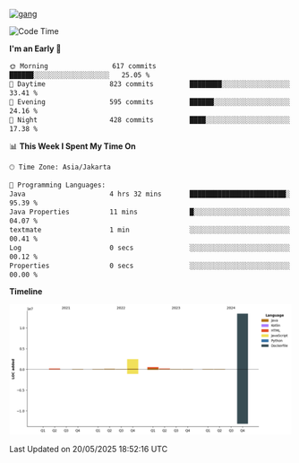 <!-- [<img src='https://dev.karakun.com/assets/posts/2018-09-16-jc-java-article/3duke_suspects.jpg' alt='java'>](https://github.com/yeahbutstill) -->
[<img src='https://asset-2.tstatic.net/tribunnewswiki/foto/bank/images/Mozart.jpg' alt='gang'>](https://github.com/yeahbutstill)

<!--START_SECTION:waka-->
![Code Time](http://img.shields.io/badge/Code%20Time-3%2C239%20hrs%2049%20mins-blue)

**I'm an Early 🐤** 

```text
🌞 Morning                617 commits         ██████░░░░░░░░░░░░░░░░░░░   25.05 % 
🌆 Daytime                823 commits         ████████░░░░░░░░░░░░░░░░░   33.41 % 
🌃 Evening                595 commits         ██████░░░░░░░░░░░░░░░░░░░   24.16 % 
🌙 Night                  428 commits         ████░░░░░░░░░░░░░░░░░░░░░   17.38 % 
```


📊 **This Week I Spent My Time On** 

```text
🕑︎ Time Zone: Asia/Jakarta

💬 Programming Languages: 
Java                     4 hrs 32 mins       ████████████████████████░   95.39 % 
Java Properties          11 mins             █░░░░░░░░░░░░░░░░░░░░░░░░   04.07 % 
textmate                 1 min               ░░░░░░░░░░░░░░░░░░░░░░░░░   00.41 % 
Log                      0 secs              ░░░░░░░░░░░░░░░░░░░░░░░░░   00.12 % 
Properties               0 secs              ░░░░░░░░░░░░░░░░░░░░░░░░░   00.00 % 
```

**Timeline**

![Lines of Code chart](https://raw.githubusercontent.com/yeahbutstill/yeahbutstill/main/assets/bar_graph.png)


 Last Updated on 20/05/2025 18:52:16 UTC
<!--END_SECTION:waka-->
